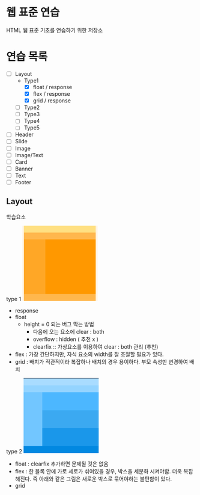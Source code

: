 # 웹 표준 연습
  HTML 웹 표준 기초를 연습하기 위한 저장소

# 연습 목록

- [ ] Layout
  - Type1
    - [x] float / response
    - [x] flex / response
    - [x] grid / response
  - [ ] Type2
  - [ ] Type3
  - [ ] Type4
  - [ ] Type5
- [ ] Header
- [ ] Slide
- [ ] Image
- [ ] Image/Text
- [ ] Card
- [ ] Banner
- [ ] Text
- [ ] Footer

## Layout
학습요소

type 1
  <img src="./layoutType//typeImg/image-1.png" width="200" height="200"/>

 - response
 - float
    - height = 0 되는 버그 막는 방법
      - 다음에 오는 요소에 clear : both
      - overflow : hidden ( 추천 x )
      - clearfix :: 가상요소를 이용하여 clear : both 관리 (추천)
 - flex : 가장 간단하지만, 자식 요소의 width를 잘 조절할 필요가 있다.
 - grid : 배치가 직관적이라 복잡하나 배치의 경우 용이하다. 부모 속성만 변경하여 배치


type 2
  <img src="./layoutType//typeImg/image-2.png" width="200" height="200"/>  
 - float : clearfix 추가하면 문제될 것은 없음
 - flex : 한 블록 안에 가로 세로가 섞여있을 경우, 박스을 세분화 시켜야함. 더욱 복잡해진다. 즉 아래와 같은 그림은 새로운 박스로 묶어야하는 불편함이 있다.
 - grid
